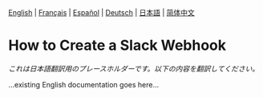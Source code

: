 [English](../en/SlackWebhook.md) | [Français](../fr/SlackWebhook.md) | [Español](../es/SlackWebhook.md) | [Deutsch](../de/SlackWebhook.md) | [日本語](../ja/SlackWebhook.md) | [简体中文](../zh/SlackWebhook.md)

# How to Create a Slack Webhook

*これは日本語翻訳用のプレースホルダーです。以下の内容を翻訳してください。*

...existing English documentation goes here...
